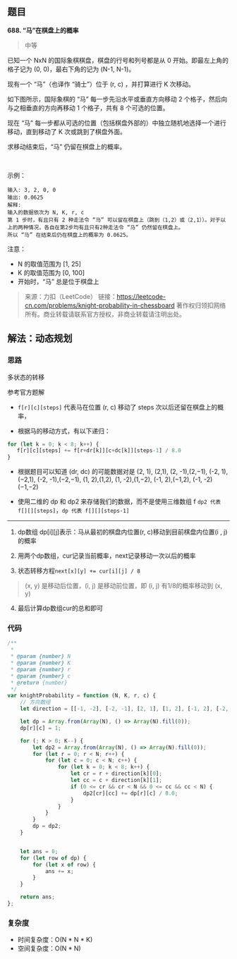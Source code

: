 ## 题目
**688. “马”在棋盘上的概率**
>中等

已知一个 NxN 的国际象棋棋盘，棋盘的行号和列号都是从 0 开始。即最左上角的格子记为 (0, 0)，最右下角的记为 (N-1, N-1)。 

现有一个 “马”（也译作 “骑士”）位于 (r, c) ，并打算进行 K 次移动。 

如下图所示，国际象棋的 “马” 每一步先沿水平或垂直方向移动 2 个格子，然后向与之相垂直的方向再移动 1 个格子，共有 8 个可选的位置。

现在 “马” 每一步都从可选的位置（包括棋盘外部的）中独立随机地选择一个进行移动，直到移动了 K 次或跳到了棋盘外面。

求移动结束后，“马” 仍留在棋盘上的概率。

 

示例：
```
输入: 3, 2, 0, 0
输出: 0.0625
解释: 
输入的数据依次为 N, K, r, c
第 1 步时，有且只有 2 种走法令 “马” 可以留在棋盘上（跳到（1,2）或（2,1））。对于以上的两种情况，各自在第2步均有且只有2种走法令 “马” 仍然留在棋盘上。
所以 “马” 在结束后仍在棋盘上的概率为 0.0625。
```

注意：

* N 的取值范围为 [1, 25]
* K 的取值范围为 [0, 100]
* 开始时，“马” 总是位于棋盘上


>来源：力扣（LeetCode）
链接：https://leetcode-cn.com/problems/knight-probability-in-chessboard
著作权归领扣网络所有。商业转载请联系官方授权，非商业转载请注明出处。

## 解法：动态规划
### 思路
多状态的转移

参考官方题解
* `f[r][c][steps]` 代表马在位置 (r, c) 移动了 steps 次以后还留在棋盘上的概率，

* 根据马的移动方式，有以下递归：
```js
for (let k = 0; k < 8; k++) { 
   f[r][c][steps] += f[r+dr[k]][c+dc[k]][steps-1] / 8.0
}
```

* 根据题目可以知道 (dr, dc) 的可能数据对是 (2, 1), (2,1), (2, -1),(2,−1), (-2, 1),(−2,1), (-2, -1),(−2,−1), (1, 2),(1,2), (1, -2),(1,−2), (-1, 2),(−1,2), (-1, -2)(−1,−2)

* 使用二维的 dp 和 dp2 来存储我们的数据，而不是使用三维数组 f
`dp2 代表 f[][][steps]`，`dp 代表 f[][][steps-1]`

---

1. dp数组
dp[i][j]表示：马从最初的棋盘内位置(r, c)移动到目前棋盘内位置(i , j)的概率

2. 用两个dp数组，cur记录当前概率，next记录移动一次以后的概率

3. 状态转移方程`next[x][y] += cur[i][j] / 8`
> (x, y) 是移动后位置，(i, j) 是移动前位置，即 (i, j) 有1/8的概率移动到 (x, y)

4. 最后计算dp数组cur的总和即可

### 代码
```js
/**
 * 
 * @param {number} N
 * @param {number} K
 * @param {number} r
 * @param {number} c
 * @return {number}
 */
var knightProbability = function (N, K, r, c) {
    // 方向数组
    let direction = [[-1, -2], [-2, -1], [2, 1], [1, 2], [-1, 2], [-2, 1], [1, -2], [2, -1]];

    let dp = Array.from(Array(N), () => Array(N).fill(0));
    dp[r][c] = 1;

    for (; K > 0; K--) {
        let dp2 = Array.from(Array(N), () => Array(N).fill(0));
        for (let r = 0; r < N; r++) {
            for (let c = 0; c < N; c++) {
                for (let k = 0; k < 8; k++) {
                    let cr = r + direction[k][0];
                    let cc = c + direction[k][1];
                    if (0 <= cr && cr < N && 0 <= cc && cc < N) {
                        dp2[cr][cc] += dp[r][c] / 8.0;
                    }
                }
            }
        }
        dp = dp2;
    }


    let ans = 0;
    for (let row of dp) {
        for (let x of row) {
            ans += x;
        }
    }

    return ans;
}; 
```
### 复杂度
* 时间复杂度：O(N * N * K)
* 空间复杂度：O(N * N)